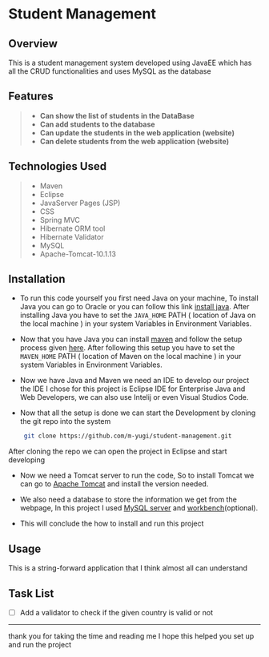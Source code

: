 # Student Management

## Overview

This is a student management system developed using JavaEE which has all the CRUD functionalities and uses MySQL as the database 

## Features

>- **Can show the list of students in the DataBase**
>- **Can add students to the database**
>- **Can update the students in the web application (website)**
>- **Can delete students from the web application  (website)**

## Technologies Used

>- Maven 
>- Eclipse
>- JavaServer Pages (JSP)
>- CSS
>- Spring MVC
>- Hibernate ORM tool
>- Hibernate Validator
>- MySQL
>- Apache-Tomcat-10.1.13

## Installation

- To run this code yourself you first need Java on your machine, To install Java you can go to Oracle or you can follow this link [install java](https://www.oracle.com/java/technologies/downloads/).
After installing  Java you have to set the ```JAVA_HOME``` PATH ( location of Java on the local machine ) in your system Variables in Environment Variables. 

- Now that you have Java you can install [maven](https://maven.apache.org/download.cgi) and follow the setup process given [here](https://maven.apache.org/install.html). After following this setup you have to set the ```MAVEN_HOME``` PATH ( location of Maven on the local machine ) in your system Variables in Environment Variables.

- Now we have Java and Maven we need an IDE to develop our project the IDE I chose for this project is Eclipse IDE for Enterprise Java and Web Developers, we can also use Intelij or even Visual Studios Code.

- Now that all the setup is done we can start the Development by cloning the git repo into the system

  ```Bash
   git clone https://github.com/m-yugi/student-management.git
  ```

After cloning the repo we can open the project in Eclipse and start developing 

- Now we need a Tomcat server to run the code, So to install Tomcat we can go to [Apache Tomcat](https://tomcat.apache.org/download-10.cgi) and install the version needed.

- We also need a database to store the information we get from the webpage, In this project I used [MySQL server](https://dev.mysql.com/downloads/installer/)  and [workbench](https://dev.mysql.com/downloads/workbench/)(optional).

- This will conclude the how to install and run this project 

## Usage

This is a string-forward application that I think almost all can understand  

## Task List

- [ ] Add a validator to check if the given country is valid or not

***

thank you for taking the time and reading me I hope this helped you set up and run the project

